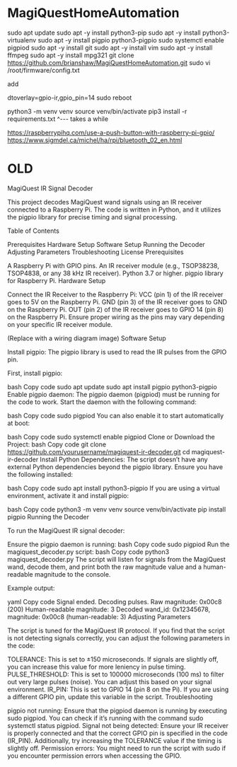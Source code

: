 # MagiQuestHomeAutomation

sudo apt update
sudo apt -y install python3-pip
sudo apt -y install python3-virtualenv
sudo apt -y install pigpio python3-pigpio
sudo systemctl enable pigpiod
sudo apt -y install git
sudo apt -y install vim
sudo apt -y install ffmpeg
sudo apt -y install mpg321
git clone https://github.com/brianshaw/MagiQuestHomeAutomation.git
sudo vi /root/firmware/config.txt

add

dtoverlay=gpio-ir,gpio_pin=14
sudo reboot

python3 -m venv venv
source venv/bin/activate
pip3 install -r requirements.txt
^--- takes a while



https://raspberrypihq.com/use-a-push-button-with-raspberry-pi-gpio/
https://www.sigmdel.ca/michel/ha/rpi/bluetooth_02_en.html


# OLD

MagiQuest IR Signal Decoder

This project decodes MagiQuest wand signals using an IR receiver connected to a Raspberry Pi. The code is written in Python, and it utilizes the pigpio library for precise timing and signal processing.

Table of Contents

Prerequisites
Hardware Setup
Software Setup
Running the Decoder
Adjusting Parameters
Troubleshooting
License
Prerequisites

A Raspberry Pi with GPIO pins.
An IR receiver module (e.g., TSOP38238, TSOP4838, or any 38 kHz IR receiver).
Python 3.7 or higher.
pigpio library for Raspberry Pi.
Hardware Setup

Connect the IR Receiver to the Raspberry Pi:
VCC (pin 1) of the IR receiver goes to 5V on the Raspberry Pi.
GND (pin 3) of the IR receiver goes to GND on the Raspberry Pi.
OUT (pin 2) of the IR receiver goes to GPIO 14 (pin 8) on the Raspberry Pi.
Ensure proper wiring as the pins may vary depending on your specific IR receiver module.

(Replace with a wiring diagram image)
Software Setup

Install pigpio:
The pigpio library is used to read the IR pulses from the GPIO pin.

First, install pigpio:

bash
Copy code
sudo apt update
sudo apt install pigpio python3-pigpio
Enable pigpio daemon:
The pigpio daemon (pigpiod) must be running for the code to work. Start the daemon with the following command:

bash
Copy code
sudo pigpiod
You can also enable it to start automatically at boot:

bash
Copy code
sudo systemctl enable pigpiod
Clone or Download the Project:
bash
Copy code
git clone https://github.com/yourusername/magiquest-ir-decoder.git
cd magiquest-ir-decoder
Install Python Dependencies:
The script doesn’t have any external Python dependencies beyond the pigpio library. Ensure you have the following installed:

bash
Copy code
sudo apt install python3-pigpio
If you are using a virtual environment, activate it and install pigpio:

bash
Copy code
python3 -m venv venv
source venv/bin/activate
pip install pigpio
Running the Decoder

To run the MagiQuest IR signal decoder:

Ensure the pigpio daemon is running:
bash
Copy code
sudo pigpiod
Run the magiquest_decoder.py script:
bash
Copy code
python3 magiquest_decoder.py
The script will listen for signals from the MagiQuest wand, decode them, and print both the raw magnitude value and a human-readable magnitude to the console.

Example output:

yaml
Copy code
Signal ended. Decoding pulses.
Raw magnitude: 0x00c8 (200)
Human-readable magnitude: 3
Decoded wand_id: 0x12345678, magnitude: 0x00c8 (human-readable: 3)
Adjusting Parameters

The script is tuned for the MagiQuest IR protocol. If you find that the script is not detecting signals correctly, you can adjust the following parameters in the code:

TOLERANCE: This is set to ±150 microseconds. If signals are slightly off, you can increase this value for more leniency in pulse timing.
PULSE_THRESHOLD: This is set to 100000 microseconds (100 ms) to filter out very large pulses (noise). You can adjust this based on your signal environment.
IR_PIN: This is set to GPIO 14 (pin 8 on the Pi). If you are using a different GPIO pin, update this variable in the script.
Troubleshooting

pigpio not running: Ensure that the pigpiod daemon is running by executing sudo pigpiod. You can check if it’s running with the command sudo systemctl status pigpiod.
Signal not being detected: Ensure your IR receiver is properly connected and that the correct GPIO pin is specified in the code (IR_PIN). Additionally, try increasing the TOLERANCE value if the timing is slightly off.
Permission errors: You might need to run the script with sudo if you encounter permission errors when accessing the GPIO.
